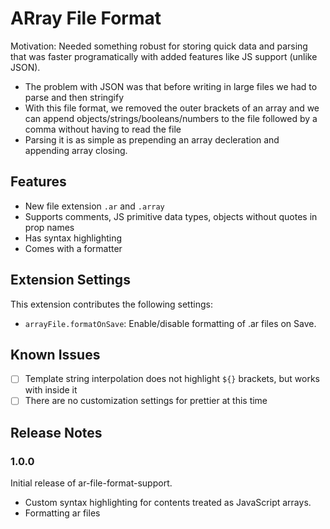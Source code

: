 # ARray File Format

Motivation: Needed something robust for storing quick data and parsing that was faster programatically with added features like JS support (unlike JSON).

- The problem with JSON was that before writing in large files we had to parse and then stringify
- With this file format, we removed the outer brackets of an array and we can append objects/strings/booleans/numbers to the file followed by a comma without having to read the file
- Parsing it is as simple as prepending an array decleration and appending array closing.

## Features

- New file extension `.ar` and `.array`
- Supports comments, JS primitive data types, objects without quotes in prop names
- Has syntax highlighting
- Comes with a formatter

## Extension Settings

This extension contributes the following settings:

- `arrayFile.formatOnSave`: Enable/disable formatting of .ar files on Save.

## Known Issues

- [ ] Template string interpolation does not highlight `${}` brackets, but works with inside it
- [ ] There are no customization settings for prettier at this time

## Release Notes

### 1.0.0

Initial release of ar-file-format-support.

- Custom syntax highlighting for contents treated as JavaScript arrays.
- Formatting ar files
